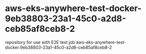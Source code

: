 # aws-eks-anywhere-test-docker-9eb38803-23a1-45c0-a2d8-ceb85af8ceb8-2
repository for use with E2E test job aws-eks-anywhere-test-docker:9eb38803-23a1-45c0-a2d8-ceb85af8ceb8-2
